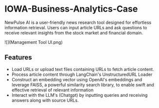 # IOWA-Business-Analytics-Case

NewPulse AI is a user-friendly news research tool designed for effortless information retrieval. Users can input article URLs and ask questions to receive relevant insights from the stock market and financial domain.

![](Management Tool UI.png)

## Features

- Load URLs or upload text files containing URLs to fetch article content.
- Process article content through LangChain's UnstructuredURL Loader
- Construct an embedding vector using OpenAI's embeddings and leverage FAISS, a powerful similarity search library, to enable swift and effective retrieval of relevant information
- Interact with the LLM's (Chatgpt) by inputting queries and receiving answers along with source URLs.

